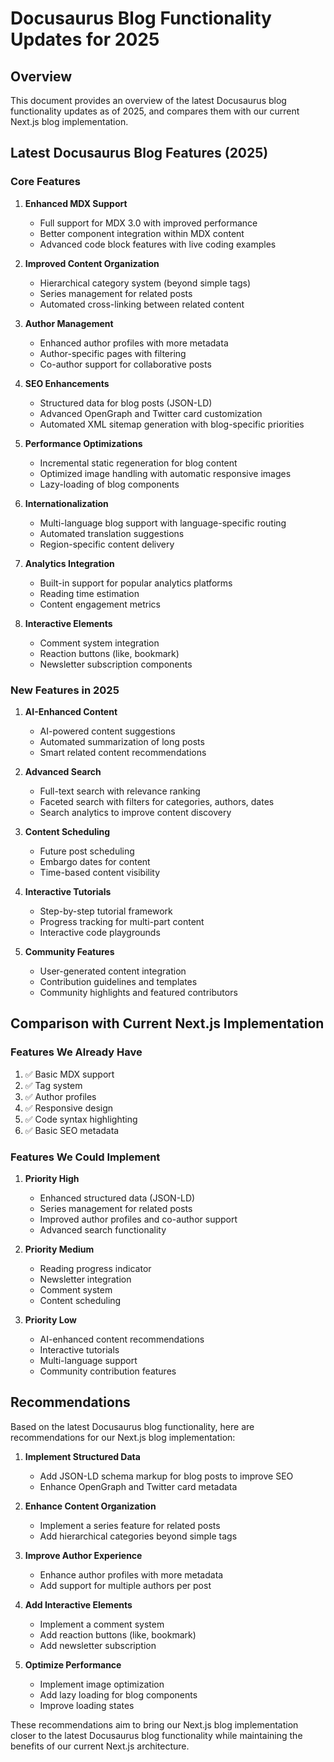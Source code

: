 # Docusaurus Blog Functionality Updates for 2025

## Overview
This document provides an overview of the latest Docusaurus blog functionality updates as of 2025, and compares them with our current Next.js blog implementation.

## Latest Docusaurus Blog Features (2025)

### Core Features
1. **Enhanced MDX Support**
   - Full support for MDX 3.0 with improved performance
   - Better component integration within MDX content
   - Advanced code block features with live coding examples

2. **Improved Content Organization**
   - Hierarchical category system (beyond simple tags)
   - Series management for related posts
   - Automated cross-linking between related content

3. **Author Management**
   - Enhanced author profiles with more metadata
   - Author-specific pages with filtering
   - Co-author support for collaborative posts

4. **SEO Enhancements**
   - Structured data for blog posts (JSON-LD)
   - Advanced OpenGraph and Twitter card customization
   - Automated XML sitemap generation with blog-specific priorities

5. **Performance Optimizations**
   - Incremental static regeneration for blog content
   - Optimized image handling with automatic responsive images
   - Lazy-loading of blog components

6. **Internationalization**
   - Multi-language blog support with language-specific routing
   - Automated translation suggestions
   - Region-specific content delivery

7. **Analytics Integration**
   - Built-in support for popular analytics platforms
   - Reading time estimation
   - Content engagement metrics

8. **Interactive Elements**
   - Comment system integration
   - Reaction buttons (like, bookmark)
   - Newsletter subscription components

### New Features in 2025
1. **AI-Enhanced Content**
   - AI-powered content suggestions
   - Automated summarization of long posts
   - Smart related content recommendations

2. **Advanced Search**
   - Full-text search with relevance ranking
   - Faceted search with filters for categories, authors, dates
   - Search analytics to improve content discovery

3. **Content Scheduling**
   - Future post scheduling
   - Embargo dates for content
   - Time-based content visibility

4. **Interactive Tutorials**
   - Step-by-step tutorial framework
   - Progress tracking for multi-part content
   - Interactive code playgrounds

5. **Community Features**
   - User-generated content integration
   - Contribution guidelines and templates
   - Community highlights and featured contributors

## Comparison with Current Next.js Implementation

### Features We Already Have
1. ✅ Basic MDX support
2. ✅ Tag system
3. ✅ Author profiles
4. ✅ Responsive design
5. ✅ Code syntax highlighting
6. ✅ Basic SEO metadata

### Features We Could Implement
1. **Priority High**
   - Enhanced structured data (JSON-LD)
   - Series management for related posts
   - Improved author profiles and co-author support
   - Advanced search functionality

2. **Priority Medium**
   - Reading progress indicator
   - Newsletter integration
   - Comment system
   - Content scheduling

3. **Priority Low**
   - AI-enhanced content recommendations
   - Interactive tutorials
   - Multi-language support
   - Community contribution features

## Recommendations

Based on the latest Docusaurus blog functionality, here are recommendations for our Next.js blog implementation:

1. **Implement Structured Data**
   - Add JSON-LD schema markup for blog posts to improve SEO
   - Enhance OpenGraph and Twitter card metadata

2. **Enhance Content Organization**
   - Implement a series feature for related posts
   - Add hierarchical categories beyond simple tags

3. **Improve Author Experience**
   - Enhance author profiles with more metadata
   - Add support for multiple authors per post

4. **Add Interactive Elements**
   - Implement a comment system
   - Add reaction buttons (like, bookmark)
   - Add newsletter subscription

5. **Optimize Performance**
   - Implement image optimization
   - Add lazy loading for blog components
   - Improve loading states

These recommendations aim to bring our Next.js blog implementation closer to the latest Docusaurus blog functionality while maintaining the benefits of our current Next.js architecture.
